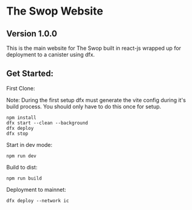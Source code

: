 # The Swop Website
## Version 1.0.0

This is the main website for The Swop built in react-js wrapped up for deployment to a canister using dfx.

## Get Started:

First Clone:

Note: During the first setup dfx must generate the vite config during it's build process. You should only have to do this once for setup.

```
npm install
dfx start --clean --background
dfx deploy
dfx stop
```

Start in dev mode:

```
npm run dev
```

Build to dist:

```
npm run build
```

Deployment to mainnet:

```
dfx deploy --network ic
```
